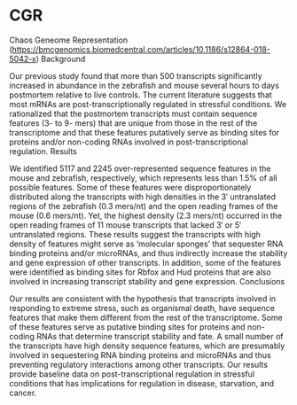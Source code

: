 # CGR
Chaos Geneome Representation (https://bmcgenomics.biomedcentral.com/articles/10.1186/s12864-018-5042-x)
Background

Our previous study found that more than 500 transcripts significantly increased in abundance in the zebrafish and mouse several hours to days postmortem relative to live controls. The current literature suggests that most mRNAs are post-transcriptionally regulated in stressful conditions. We rationalized that the postmortem transcripts must contain sequence features (3- to 9- mers) that are unique from those in the rest of the transcriptome and that these features putatively serve as binding sites for proteins and/or non-coding RNAs involved in post-transcriptional regulation.
Results

We identified 5117 and 2245 over-represented sequence features in the mouse and zebrafish, respectively, which represents less than 1.5% of all possible features. Some of these features were disproportionately distributed along the transcripts with high densities in the 3′ untranslated regions of the zebrafish (0.3 mers/nt) and the open reading frames of the mouse (0.6 mers/nt). Yet, the highest density (2.3 mers/nt) occurred in the open reading frames of 11 mouse transcripts that lacked 3′ or 5′ untranslated regions. These results suggest the transcripts with high density of features might serve as ‘molecular sponges’ that sequester RNA binding proteins and/or microRNAs, and thus indirectly increase the stability and gene expression of other transcripts. In addition, some of the features were identified as binding sites for Rbfox and Hud proteins that are also involved in increasing transcript stability and gene expression.
Conclusions

Our results are consistent with the hypothesis that transcripts involved in responding to extreme stress, such as organismal death, have sequence features that make them different from the rest of the transcriptome. Some of these features serve as putative binding sites for proteins and non-coding RNAs that determine transcript stability and fate. A small number of the transcripts have high density sequence features, which are presumably involved in sequestering RNA binding proteins and microRNAs and thus preventing regulatory interactions among other transcripts. Our results provide baseline data on post-transcriptional regulation in stressful conditions that has implications for regulation in disease, starvation, and cancer.
